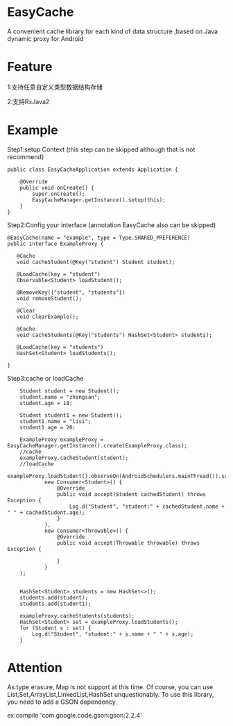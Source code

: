 # EasyCache
A convenient cache library for each kind of data structure ,based on Java dynamic proxy for Android

# Feature
1:支持任意自定义类型数据结构存储

2:支持RxJava2

# Example
Step1:setup Context (this step can be skipped although that is not recommend)

    public class EasyCacheApplication extends Application {

        @Override
        public void onCreate() {
            super.onCreate();
            EasyCacheManager.getInstance().setup(this);
        }
    }

Step2:Config your interface (annotation EasyCache also can be skipped)

    @EasyCache(name = "example", type = Type.SHARED_PREFERENCE)
    public interface ExampleProxy {

       @Cache
       void cacheStudent(@Key("student") Student student);

       @LoadCache(key = "student")
       Observable<Student> loadStudent();

       @RemoveKey({"student", "students"})
       void removeStudent();

       @Clear
       void clearExample();

       @Cache
       void cacheStudents(@Key("students") HashSet<Student> students);

       @LoadCache(key = "students")
       HashSet<Student> loadStudents();

    }

Step3:cache or loadCache

        Student student = new Student();
        student.name = "zhangsan";
        student.age = 18;

        Student student1 = new Student();
        student1.name = "lisi";
        student1.age = 20;

        ExampleProxy exampleProxy = EasyCacheManager.getInstance().create(ExampleProxy.class);
        //cache
        exampleProxy.cacheStudent(student);
        //loadCache
        exampleProxy.loadStudent().observeOn(AndroidSchedulers.mainThread()).subscribeOn(Schedulers.io()).subscribe(
                new Consumer<Student>() {
                    @Override
                    public void accept(Student cachedStudent) throws Exception {
                        Log.d("Student", "student:" + cachedStudent.name + " " + cachedStudent.age);
                    }
                },
                new Consumer<Throwable>() {
                    @Override
                    public void accept(Throwable throwable) throws Exception {

                    }
                }
        );


        HashSet<Student> students = new HashSet<>();
        students.add(student);
        students.add(student1);

        exampleProxy.cacheStudents(students);
        HashSet<Student> set = exampleProxy.loadStudents();
        for (Student s : set) {
            Log.d("Student", "student:" + s.name + " " + s.age);
        }

# Attention
As type erasure, Map is not support at this time. Of course, you can use List,Set,ArrayList,LinkedList,HashSet unquestionably.
To use this library, you need to add a GSON dependency

ex:compile 'com.google.code.gson:gson:2.2.4'
